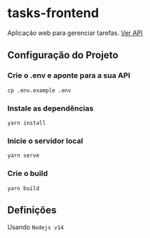 # tasks-frontend

Aplicação web para gerenciar tarefas. [Ver API](https://github.com/tiagoon/tasks-api)


## Configuração do Projeto

### Crie o .env e aponte para a sua API

```
cp .env.example .env
```


### Instale as dependências

```
yarn install
```

### Inicie o servidor local

```
yarn serve
```

### Crie o build
```
yarn build
```

## Definições

Usando `Nodejs v14`